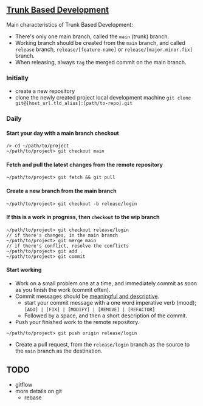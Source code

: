 ## [Trunk Based Development](https://dora.dev/capabilities/trunk-based-development/)

Main characteristics of Trunk Based Development:

- There's only one main branch, called the `main` (trunk) branch.
- Working branch should be created from the `main` branch, and called `release` branch, `release/[feature-name]` or `release/[major.minor.fix]` branch. 
- When releasing, always `tag` the merged commit on the main branch.

### Initially
* create a new repository
* clone the newly created project local development machine
  `git clone git@[host_url.tld_alias]:[path/to-repo].git`


### Daily

#### Start your day with a main branch checkout
```
/> cd ~/path/to/project
~/path/to/project> git checkout main
```

#### Fetch and pull the latest changes from the remote repository

```
~/path/to/project> git fetch && git pull
```

#### Create a new branch from the main branch

```
~/path/to/project> git checkout -b release/login
```

#### If this is a work in progress, then `checkout` to the wip branch

```
~/path/to/project> git checkout release/login
// if there's changes, in the main branch
~/path/to/project> git merge main
// if there's conflict, resolve the conflicts
~/path/to/project> git add .
~/path/to/project> git commit
```

#### Start working 

* Work on a small problem one at a time, and immediately commit as soon as you finish the work (commit often). 
* Commit messages should be [meaningful and descriptive](https://cbea.ms/git-commit/).
  * start your commit message with a one word imperative verb (mood); `[ADD] | [FIX] | [MODIFY] | [REMOVE] | [REFACTOR]`
  * Followed by a space, and then a short description of the commit.
* Push your finished work to the remote repository.
```
~/path/to/project> git push origin release/login
```
* Create a pull request, from the `release/login` branch as the source to the `main` branch as the destination.


## TODO

* gitflow
* more details on git
  * rebase